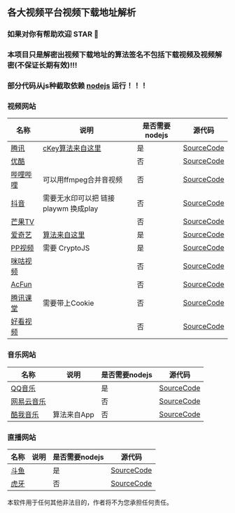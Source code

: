 ##  各大视频平台视频下载地址解析

###  如果对你有帮助欢迎 STAR 🌟

### 本项目只是解密出视频下载地址的算法签名不包括下载视频及视频解密(不保证长期有效)!!!

### 部分代码从js种截取依赖 [nodejs](https://nodejs.org/) 运行！！！

### 视频网站

| 名称 | 说明 | 是否需要nodejs | 源代码 |
| ---- | ---- | ---- | ---- |
|  [腾讯](https://v.qq.com/)     | [cKey算法来自这里](https://github.com/ZSAIm/iqiyi-parser/blob/master/js/tencent.js) | 是 | [SourceCode](https://github.com/jym66/Dlink_Parse/blob/master/tencent.py) |
|   [优酷](https://www.youku.com/)   |  | 否 | [SourceCode](https://github.com/jym66/Dlink_Parse/blob/master/youku.py)  |
|  [哔哩哔哩](https://www.bilibili.com/)    |可以用ffmpeg合并音视频  | 否 | [SourceCode](https://github.com/jym66/Dlink_Parse/blob/master/bilibili.py) |
|   [抖音](https://www.iesdouyin.com/)    | 需要无水印可以把 链接 playwm 换成play | 否 | [SourceCode](https://github.com/jym66/Dlink_Parse/blob/master/douyin.py) |
| [芒果TV](https://www.mgtv.com) |  | 否 | [SourceCode](https://github.com/jym66/Dlink_Parse/blob/master/MGTV.py) |
|  [爱奇艺](https://www.iqiyi.com/) | [算法来自这里](https://github.com/ZSAIm/iqiyi-parser/blob/master/js/iqiyi_2019-08.js) | 是             | [SourceCode](https://github.com/jym66/Dlink_Parse/blob/master/iqiyi.py) |
| [PP视频](https://v.pptv.com/) | 需要 CryptoJS | 是 | [SourceCode](https://github.com/jym66/Dlink_Parse/blob/master/pptv.py) |
| [咪咕视频](https://www.miguvideo.com/) | | 否 | [SourceCode](https://github.com/jym66/Dlink_Parse/blob/master/migu.py) |
| [AcFun](https://www.acfun.cn/) | | 否 | [SourceCode](https://github.com/jym66/Dlink_Parse/blob/master/AcFun.py) |
| [腾讯课堂](https://ke.qq.com/) |需要带上Cookie | 否 | [SourceCode](https://github.com/jym66/Dlink_Parse/blob/master/ke_qq.py) |
| [好看视频](https://haokan.baidu.com/) | | 否 | [SourceCode](https://github.com/jym66/Dlink_Parse/blob/master/haokan.py) |


### 音乐网站

|  名称    |  说明    |    是否需要nodejs  | 源代码 |
| ---- | ---- | ---- | ---- |
| [QQ音乐](https://y.qq.com/) | | 是 | [SourceCode](https://github.com/jym66/Dlink_Parse/blob/master/qqmusic.py) |
| [网易云音乐](https://music.163.com/) | | 否 | [SourceCode](https://github.com/jym66/Dlink_Parse/blob/master/music163.py) |
| [酷我音乐](http://www.kuwo.cn/) | 算法来自App| 否 | [SourceCode](https://github.com/jym66/Dlink_Parse/blob/master/kuwoMusic.py) |


### 直播网站

|  名称    |  说明    |    是否需要nodejs  | 源代码 |
| ---- | ---- | ---- | ---- |
| [斗鱼](https://www.douyu.com/) | | 是 | [SourceCode](https://github.com/jym66/Dlink_Parse/blob/master/DouYu.py) |
| [虎牙](https://www.huya.com/) | | 否 | [SourceCode](https://github.com/jym66/Dlink_Parse/blob/master/huya.py) |

本软件用于任何其他非法目的，作者将不为您承担任何责任。


